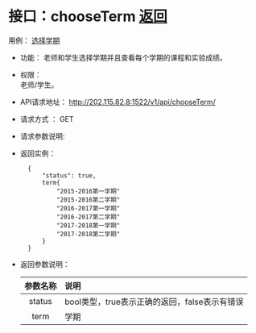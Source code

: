 # 接口：chooseTerm  [返回](../README.md)
用例： [选择学期](../用例/选择学期.md)

- 功能：
    老师和学生选择学期并且查看每个学期的课程和实验成绩。
    
- 权限：    
    老师/学生。
    
- API请求地址： 
     http://202.115.82.8:1522/v1/api/chooseTerm/

- 请求方式 ：
    GET

- 请求参数说明:        


  
    
- 返回实例：

        {         
            "status": true,
            term{
                "2015-2016第一学期"
                "2015-2016第二学期"
                "2016-2017第一学期"
                "2016-2017第二学期"
                "2017-2018第一学期"
                "2017-2018第二学期"
            }
        }
 
- 返回参数说明：    
 
  |参数名称|说明|
  |:---------:|:--------------------------------------------------------|      
  |status|bool类型，true表示正确的返回，false表示有错误|
  |term|学期|

